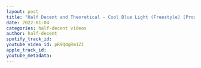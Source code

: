 ```yaml
---
layout: post
title: "Half Decent and Theoretical - Cool Blue Light (Freestyle) [Produced By Kronicle] MUSIC VIDEO"
date: 2022-01-04
categories: half-decent videos
author: half-decent
spotify_track_id: 
youtube_video_id: pR9QdgRm1ZI
apple_track_id: 
youtube_metadata: 
---
```

